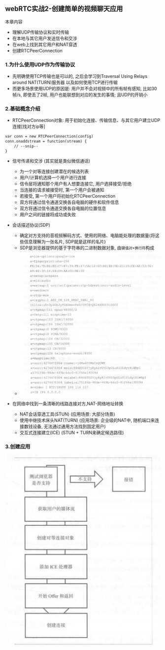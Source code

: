 ## webRTC实战2-创建简单的视频聊天应用

本章内容

- 理解UDP传输协议和实时传输
- 在本地与其它用户发送信令和交涉
- 在web上找到其它用户和NAT穿透
- 创建RTCPeerConnection

### 1.为什么使用UDP作为传输协议

- 先明确使用TCP传输也是可以的, 之后会学习到Traversal Using Relays around NAT(TURN)服务器
以及如何使用TCP进行传输
- 而更多场景使用UDP的原因是: 用户并不会对视频中的所有帧有感知, 比如30帧/s, 即使丢了2帧, 
用户也能联想到对应的发生的事情; 且UDP的开销小

### 2.基础概念介绍

- RTCPeerConnection对象: 用于初始化连接、传输信息、与其它用户建立UDP连接[找对方ip等]

```
var conn = new RTCPeerConnection(config)
conn.onaddstream = function(stream) {
    // --snip--
}
```

- 信号传递和交涉 (其实就是类似微信通话)
    - 为一个对等连接创建潜在的候选列表
    - 用户/计算机选择一个用户进行连接
    - 信令层将通知那个用户有人想要连接它, 用户选择接受/拒绝
    - 当连接的请求被接受时, 第一个用户会被通知
    - 若接受, 第一个用户将初始化RTCPeerConnection
    - 双方将通过信令通道交换各自电脑的硬件和软件信息
    - 双方将通过信令通道交换各自电脑的位置信息
    - 用户之间的链接将成功或失败

- 会话描述协议(SDP)
    - 确定对方支持的音视频解码方式、使用的网络、电脑能处理的数据量(将这些信息理解为一张名片, SDP就是这样的名片)
    - SDP是浏览器提供的基于字符串的二进制数据对象, 由`键值对+换行符`构成
    - ![SDP格式](./pic/001.SDP格式.jpg)
    
- 在网络中找到一条清晰的线路连接对方,NAT-网络地址转换
    - NAT会话穿透工具(STUN) (应用场景: 大部分场景)
    - 使用中继技术床头NAT(TURN) (应用场景: 企业级的NAT中, 随机端口来连接数钱设备, 无法通过通用方法找到固定用户)
    - 交互式连接建立(ICE) (STUN + TURN来确定候选路径)
    
### 3.创建应用

![简单的视频聊天流程](./pic/002.简单的视频聊天.jpg)








    
